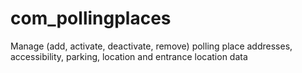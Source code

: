 # com_pollingplaces
Manage (add, activate, deactivate, remove) polling place addresses, accessibility, parking, location and entrance location data
